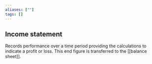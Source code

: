 ```yaml
---
aliases: [""]
tags: []
---
```


## Income statement
Records performance over a time period providing the calculations to indicate a profit or loss. This end figure is transferred to the [[balance sheet]].